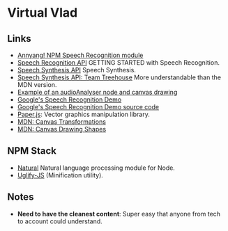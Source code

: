 # Virtual Vlad

## Links
- [Annyang! NPM Speech Recognition module](https://www.npmjs.com/package/annyang)
- [Speech Recognition API](https://developer.mozilla.org/en-US/docs/Web/API/SpeechRecognition) GETTING STARTED with Speech Recognition.
- [Speech Synthesis API](https://developer.mozilla.org/en-US/docs/Web/API/SpeechSynthesis) Speech Synthesis.
- [Speech Synthesis API: Team Treehouse](http://blog.teamtreehouse.com/getting-started-speech-synthesis-api) More understandable than the MDN version.
- [Example of an audioAnalyser node and canvas drawing](https://html5-examples.herokuapp.com/taptap_experiment_2.html)
- [Google's Speech Recognition Demo](https://www.google.com/intl/en/chrome/demos/speech.html)
- [Google's Speech Recognition Demo source code](https://github.com/GoogleChrome/webplatform-samples/blob/master/webspeechdemo/webspeechdemo.html)
- [Paper.js](http://paperjs.org/about/): Vector graphics manipulation library.
- [MDN: Canvas Transformations](https://developer.mozilla.org/en-US/docs/Web/API/Canvas_API/Tutorial/Transformations)
- [MDN: Canvas Drawing Shapes](https://developer.mozilla.org/en-US/docs/Web/API/Canvas_API/Tutorial/Drawing_shapes)

## NPM Stack
- [Natural](https://www.npmjs.com/package/natural) Natural language processing module for Node.
- [Uglify-JS](https://www.npmjs.com/package/uglify-js) (Minification utility).


## Notes
- **Need to have the cleanest content**: Super easy that anyone from tech to account could understand.


